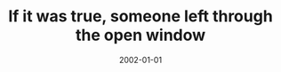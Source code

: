 ---
layout: base.njk
title : 'If it was true, someone left through the open window' 
view_title : 'If it was true, someone left through the open window' 
year : '2002' 
date : '2002-01-01' 
img_file : '/drawing/openwindow.png' 
html_file : 'openwindow' 
next_html : 'hegotbig.html' 
year_order : '3' 
permalink : "title/{{html_file}}.html"
---